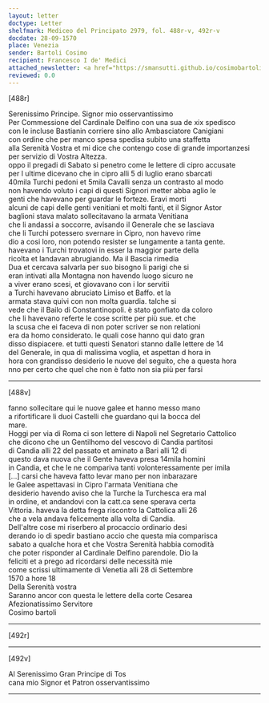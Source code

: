 ```yaml
---
layout: letter
doctype: Letter
shelfmark: Mediceo del Principato 2979, fol. 488r-v, 492r-v
docdate: 28-09-1570
place: Venezia
sender: Bartoli Cosimo
recipient: Francesco I de' Medici
attached_newsletter: <a href="https://smansutti.github.io/cosimobartoli/texts/3080_208/">3080_208</a>
reviewed: 0.0
---
```


[488r]  
  
  
Serenissimo Principe. Signor mio osservantissimo  
Per Commessione del Cardinale Delfino con una sua de xix spedisco  
con le incluse Bastianin corriere sino allo Ambasciatore Canigiani  
con ordine che per manco spesa spedisa subito una staffetta  
alla Serenità Vostra et mi dice che contengo cose di grande importanzesi  
per servizio di Vostra Altezza.  
oppo il pregadi di Sabato si penetro come le lettere di cipro accusate  
per l ultime dicevano che in cipro alli 5 di luglio erano sbarcati  
40mila Turchi pedoni et 5mila Cavalli senza un contrasto al modo  
non havendo voluto i capi di questi Signori metter abba aglio le  
genti che havevano per guardar le forteze. Eravi morti  
alcuni de capi delle genti venitiani et molti fanti, et il Signor Astor  
baglioni stava malato sollecitavano la armata Venitiana  
che li andassi a soccorre, avisando il Generale che se lasciava  
che li Turchi potessero svernare in Cipro, non havevo rime  
dio a cosi loro, non potendo resister se lungamente a tanta gente.  
havevano i Turchi trovatovi in esser la maggior parte della  
ricolta et landavan abrugiando. Ma il Bascia rimedia  
Dua et cercava salvarla per suo bisogno li parigi che si  
eran intivati alla Montagna non havendo luogo sicuro ne  
a viver erano scesi, et giovavano con i lor servitii  
a Turchi havevano abruciato Limiso et Baffo. et la  
armata stava quivi con non molta guardia. talche si  
vede che il Bailo di Constantinopoli. è stato gonfiato da coloro  
che li havevano referte le cose scritte per più sue. et che  
la scusa che ei faceva di non poter scriver se non relationi  
era da homo considerato. le quali cose hanno qui dato gran  
disso dispiacere. et tutti questi Senatori stanno dalle lettere de 14  
del Generale, in qua di malissima voglia, et aspettan d hora in  
hora con grandisso desiderio le nuove del seguito, che a questa hora  
nno per certo che quel che non è fatto non sia più per farsi  
  
---  

[488v]  
  
  
fanno sollecitare qui le nuove galee et hanno messo mano  
a rifortificare li duoi Castelli che guardano qui la bocca del  
mare.  
Hoggi per via di Roma ci son lettere di Napoli nel Segretario Cattolico  
che dicono che un Gentilhomo del vescovo di Candia partitosi  
di Candia alli 22 del passato et aminato a Bari alli 12 di  
questo dava nuova che il Gente haveva presa 14mila homini  
in Candia, et che le ne compariva tanti volonteressamente per imila  
[...] carsi che haveva fatto levar mano per non inbarazare  
le Galee aspettavasi in Cipro l'armata Venitiana che  
desiderio havendo aviso che la Turche la Turchesca era mal  
in ordine, et andandovi con la catt.ca sene sperava certa  
Vittoria. haveva la detta frega riscontro la Cattolica alli 26  
che a vela andava felicemente alla volta di Candia.  
Dell'altre cose mi riserbero al procaccio ordinario desi  
derando io di spedir bastiano accio che questa mia comparisca  
sabato a qualche hora et che Vostra Serenità habbia comodità  
che poter risponder al Cardinale Delfino parendole. Dio la  
feliciti et a prego ad ricordarsi delle necessità mie  
come scrissi ultimamente di Venetia alli 28 di Settembre  
1570 a hore 18  
Della Serenità vostra  
Saranno ancor con questa le lettere della corte Cesarea  
Afezionatissimo Servitore  
Cosimo bartoli  
  
---  

[492r]  
  
  
  
---  

[492v]  
  
  
Al Serenissimo Gran Principe di Tos  
cana mio Signor et Patron osservantissimo  
  
---  

